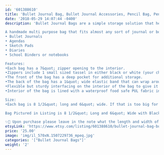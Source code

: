 ```yaml
---
id: '601388610'
title: 'Bullet Journal Bag, Bullet Journal Accessories, Pencil Bag, Pencil Pouch, Journal Bag, Marble Print, graduation gift'
date: '2018-05-29 14:07:44 -0400'
description: 'Bullet Journal Bags are a simple storage solution that help keep all of your pens pencils markers and tools in one place: conveniently attached to your journal!

A handmade multi purpose bag that fits almost any sort of journal or book including(but not limited to):
• Bullet Journals
• Agendas
• Sketch Pads
• Diaries
• School Binders or notebooks

Features:
•Each bag has a 7&quot; zipper opening to the interior. 
•Zippers include 1 small sized tassel in either black or white (your choice of both zipper and tassel color). 
•The front of the bag has a deep pocket for additional storage. 
•The back of the bag has a 1&quot; wide elastic band that can wrap around either the whole journal or just the journals cover page. Choose either White or Black.
•Flexible but sturdy interfacing on the interior of the bag to give it shape and help with wear.
•Interior of the bag is lined with a waterproof food safe PUL fabric in baby pink. Easily wipe up spills or leaks inside.

Size:
•Each bag is 8 1/2&quot; long and 6&quot; wide. If that is too big for your notebook, send me a message with your order and I can make them smaller to fit.

Bag Pictured in Listing is 8 1/2&quot; Long and 6&quot; Wide with Black Zipper & Tassel and has a Black elastic strap.

✨📓 Upon purchase please leave in the note what the length and width of your journal(binder, notebook, etc) so i can make the elastic strap accordingly. 📓✨'
etsyLink: 'https://www.etsy.com/listing/601388610/bullet-journal-bag-bullet-journal?utm_source=synctostaticsite&utm_medium=api&utm_campaign=api'
price: '25.00'
image: 'img/il_570xN.1507229736_mpeq.jpg'
categories: '["Bullet Journal Bags"]'
weight: '2'
---
```

